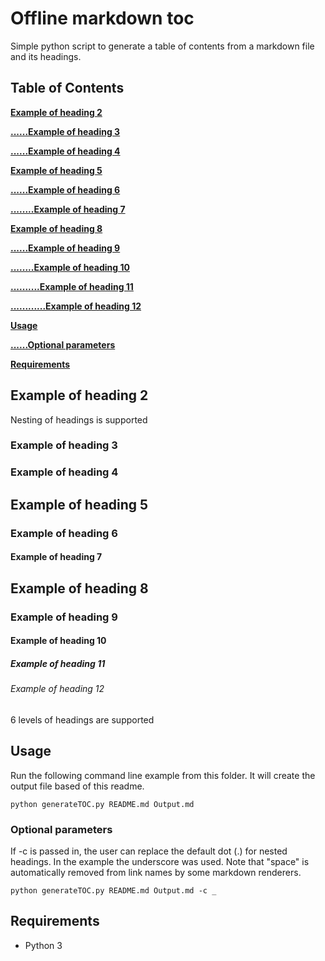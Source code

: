 # Offline markdown toc

Simple python script to generate a table of contents from a markdown file and its headings.

## Table of Contents

**[Example of heading 2](#Example-of-heading-2)**

**[......Example of heading 3](#Example-of-heading-3)**

**[......Example of heading 4](#Example-of-heading-4)**

**[Example of heading 5](#Example-of-heading-5)**

**[......Example of heading 6](#Example-of-heading-6)**

**[........Example of heading 7](#Example-of-heading-7)**

**[Example of heading 8](#Example-of-heading-8)**

**[......Example of heading 9](#Example-of-heading-9)**

**[........Example of heading 10](#Example-of-heading-10)**

**[..........Example of heading 11](#Example-of-heading-11)**

**[............Example of heading 12](#Example-of-heading-12)**

**[Usage](#Usage)**

**[......Optional parameters](#Optional-parameters)**

**[Requirements](#Requirements)**

## Example of heading 2

Nesting of headings is supported

### Example of heading 3

### Example of heading 4

## Example of heading 5

### Example of heading 6

#### Example of heading 7

## Example of heading 8

### Example of heading 9

#### Example of heading 10

##### Example of heading 11

###### Example of heading 12

6 levels of headings are supported

## Usage

Run the following command line example from this folder. It will create the output file based of this readme.

```
python generateTOC.py README.md Output.md
```

### Optional parameters

If -c is passed in, the user can replace the default dot (.) for nested headings. In the example the underscore was used. Note that "space" is automatically removed from link names by some markdown renderers.

```
python generateTOC.py README.md Output.md -c _
```

## Requirements

- Python 3
